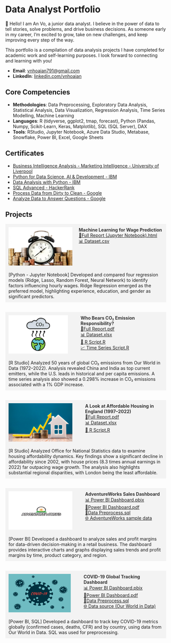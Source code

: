 # Data Analyst Portfolio
👋 Hello!
I am An Vo, a junior data analyst. I believe in the power of data to tell stories, solve problems, and drive business decisions. As someone early in my career, I’m excited to grow, take on new challenges, and keep improving every step of the way.

This portfolio is a compilation of data analysis projects I have completed for academic work and self-learning purposes.
I look forward to connecting and learning with you!

- **Email**: [vnhoaian791@gmail.com](vnhoaian791@gmail.com)
- **LinkedIn**: [linkedin.com/vnhoaian](https://www.linkedin.com/in/vnhoaian/)

## Core Competencies

- **Methodologies**: Data Preprocessing, Exploratory Data Analysis, Statistical Analysis, Data Visualization, Regression Analysis, Time Series Modelling, Machine Learning 
- **Languages**: R (tidyverse, ggplot2, tmap, forecast), Python (Pandas, Numpy, Scikit-Learn, Keras, Matplotlib), SQL (SQL Server), DAX
- **Tools**: RStudio, Jupyter Notebook, Azure Data Studio, Metabase, Snowflake, Power BI, Excel, Google Sheets

## Certificates

- [Business Intelligence Analysis - Marketing Intelligence - University of Liverpool](https://space.springpod.com/certificate/7vmczuz237nj/share)
- [Python for Data Science, AI & Development - IBM](https://www.coursera.org/account/accomplishments/certificate/FMBE4JEQ4GRB)
- [Data Analysis with Python - IBM](https://www.coursera.org/account/accomplishments/certificate/AEPCPMR8L3AL)
- [SQL Advanced - HackerRank](https://www.hackerrank.com/certificates/4b6347a58d65)
- [Process Data from Dirty to Clean - Google](https://www.coursera.org/account/accomplishments/certificate/9DWGCKL8V89Q)
- [Analyze Data to Answer Questions - Google](https://www.coursera.org/account/accomplishments/certificate/TKFUYBR2D8V8)

<style>
  .hover-link {
    text-decoration: none;
    color: #333;
    font-weight: bold;
    transition: color 0.3s ease;
  }

  .hover-link:hover {
    color: #0883A0;
  }
</style>

<h2>Projects</h2>
<!-- Project: Hourly Wage Rate -->
<div style="background-color: #f3f3f3; padding: 10px; display: flex; gap: 20px;">
  <img src="assets/img/Wage Rate.jpg" align="left" width="200" height="120" >
  <div>
    <a href="https://github.com/anvo-2001/an.github.io/tree/main/Wage-Rate" target="_blank" class="hover-link">
        Machine Learning for Wage Prediction
    </a>
  <br />
    <a href="Wage-Rate/Personal Project - Hourly Wage.html" target="_blank">📘Full Report (Jupyter Notebook).html</a><br />
    <a href="Wage-Rate/BEAUTY.csv" target="_blank">📊 Dataset.csv</a>
  </div>  
</div>
<div style="background-color: #f3f3f3; padding: 10px; margin-bottom: 30px; display: flex; gap: 20px;">
[Python - Jupyter Notebook] Developed and compared four regression models (Ridge, Lasso, Random Forest, Neural Network) to identify factors influencing hourly wages. Ridge Regression emerged as the preferred model, highlighting experience, education, and gender as significant predictors.
</div>

<!-- Project: CO2 Emissions -->
<div style="background-color: #f3f3f3; padding: 10px; display: flex; gap: 20px;">
  <img src="assets/img/CO2 emissions.jpg" align="left" width="200" height="120" style="margin-right: 20px;">
  <div>
    <a href="https://github.com/anvo-2001/an.github.io/tree/main/Global-CO2-Emissions" target="_blank" class="hover-link">
        Who Bears CO₂ Emission Responsibility? 
    </a>
    <br />
    <a href="Global-CO2-Emissions/Global CO2 Emissions - Report.pdf" target="_blank">📘Full Report.pdf</a><br />
    <a href="Global-CO2-Emissions/Global CO2 Emissions - Dataset.xlsx" target="_blank">📊 Dataset.xlsx</a><br />
    <a href="Global-CO2-Emissions/Global CO2 Emissions - RScript.R" target="_blank">📄 R Script.R</a><br />
    <a href="Global-CO2-Emissions/Global CO2 Emissions - Time series (gdp and co2).R" target="_blank">📈 Time Series Script.R</a>
  </div>
</div>
<div style="background-color: #f3f3f3; padding: 10px; margin-bottom: 30px; display: flex; gap: 20px;">
[R Studio] Analyzed 50 years of global CO₂ emissions from Our World in Data (1972–2022). Analysis revealed China and India as top current emitters, while the U.S. leads in historical and per capita emissions. A time series analysis also showed a 0.298% increase in CO₂ emissions associated with a 1% GDP increase.
</div>

<!-- Project: Housing Affordability -->
<div style="background-color: #f3f3f3; padding: 10px; display: flex; gap: 20px;">
  <img src="assets/img/Housing affordability.jpg" align="left" width="200" height="120" style="margin-right: 20px;">
  <div>
    <a href="https://github.com/anvo-2001/an.github.io/tree/main/Housing-Affordability-Analysis" target="_blank" class="hover-link">
        A Look at Affordable Housing in England (1997–2022)
    </a>
    <br />
    <a href="Housing-Affordability-Analysis/Housing Affordability Report.pdf" target="_blank">📘Full Report.pdf</a><br />
    <a href="Housing-Affordability-Analysis/Dataset.xlsx" target="_blank">📊 Dataset.xlsx</a><br />
    <a href="Housing-Affordability-Analysis/Housing Affordability RScript.R" target="_blank">📄 R Script.R</a>
  </div>
</div>
<div style="background-color: #f3f3f3; padding: 10px; margin-bottom: 30px; display: flex; gap: 20px;">
[R Studio] Analyzed Office for National Statistics data to examine housing affordability dynamics. Key findings show a significant decline in affordability since 2002, with house prices (8.3 times annual earnings in 2022) far outpacing wage growth. The analysis also highlights substantial regional disparities, with London being the least affordable.
</div>

<!-- Project: AdventureWorks Dashboard -->
<div style="background-color: #f3f3f3; padding: 10px; display: flex; gap: 20px;">
  <img src="assets/img/AdventureWorks.png" align="left" width="200" height="120" style="margin-right: 20px;">
  <div>
    <a href="https://github.com/anvo-2001/an.github.io/tree/main/Adventureworks" target="_blank" class="hover-link">
        AdventureWorks Sales Dashboard
    </a>
    <br />
    <a href="https://app.powerbi.com/view?r=eyJrIjoiMTE1MjU3YWItMDc5NC00ZjVjLThjZTAtYWUyYzg4NGU5YTk5IiwidCI6IjY1NDQwOGRmLWRhNjQtNGE5NS1iOTI5LWQxYTBjMTllZjQ3MiJ9" target="_blank">📊 Power BI Dashboard.pbix</a><br />
    <a href="Adventureworks/AW Dashboard.pdf" target="_blank">📘Power BI Dashboard.pdf</a><br />    
    <a href="Adventureworks/AW Preprocess.sql" target="_blank">📄Data Preprocess.sql</a><br />
    <a href="https://learn.microsoft.com/en-us/sql/samples/adventureworks-install-configure?view=sql-server-ver17&tabs=ssms" target="_blank">🌐 AdventureWorks sample data</a>
  </div>
</div>
<div style="background-color: #f3f3f3; padding: 10px; margin-bottom: 30px; display: flex; gap: 20px;">
[Power BI] Developed a dashboard to analyze sales and profit margins for data-driven decision-making in a retail business. The dashboard provides interactive charts and graphs displaying sales trends and profit margins by time, product category, and region.
</div>

<!-- Project: Covid 19 -->
<div style="background-color: #f3f3f3; padding: 10px; display: flex; gap: 20px;">
  <img src="assets/img/Covid 19.jpg" align="left" width="200" height="120" style="margin-right: 20px;">
  <div>
    <a href="https://github.com/anvo-2001/an.github.io/tree/main/‎Covid19-Tracking" target="_blank" class="hover-link">
        COVID-19 Global Tracking Dashboard
    </a>
    <br />
    <a href="https://app.powerbi.com/view?r=eyJrIjoiMjM5Mzg4YTAtZWZjZC00Y2VkLWI5NmUtNzQwNDA3N2NkZWU3IiwidCI6IjY1NDQwOGRmLWRhNjQtNGE5NS1iOTI5LWQxYTBjMTllZjQ3MiJ9" target="_blank">📊 Power BI Dashboard.pbix</a><br />
    <a href="Covid19-Tracking/Covid 19 Project.pdf" target="_blank">📘Power BI Dashboard.pdf</a><br />        
    <a href="‎Covid19-Tracking/Covid 19 Project.sql" target="_blank">📄Data Preprocess.sql</a><br />
    <a href="https://ourworldindata.org/covid-deaths" target="_blank">🌐 Data source (Our World in Data)</a><br />
  </div>
</div>
<div style="background-color: #f3f3f3; padding: 10px; margin-bottom: 30px; display: flex; gap: 20px;">
[Power BI, SQL] Developed a dashboard to track key COVID-19 metrics globally (confirmed cases, deaths, CFR) and by country, using data from Our World in Data. SQL was used for preprocessing.
</div>
